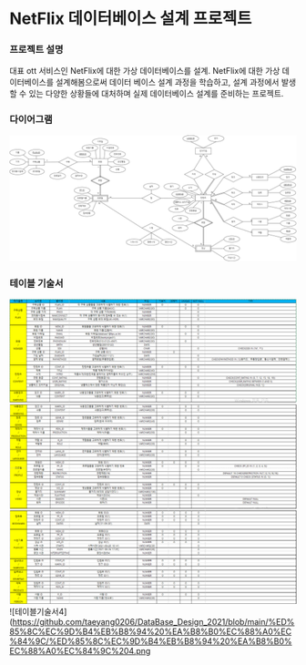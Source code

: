 # NetFlix 데이터베이스 설계 프로젝트

### 프로젝트 설명

  대표 ott 서비스인 NetFlix에 대한 가상 데이터베이스를 설계. NetFlix에 대한 가상 데이터베이스를 설계해봄으로써 데이터 베이스 설계 과정을 학습하고, 설계 과정에서 발생할 수 있는 다양한 상황들에 대처하며 실제 데이터베이스 설계를 준비하는 프로젝트.

### 다이어그램
  ![다이어그램](https://github.com/taeyang0206/DataBase_Design_2021/blob/main/%5B%EC%B5%9C%EC%A2%85%EB%B0%9C%ED%91%9C%5D%20ER%EB%8B%A4%EC%9D%B4%EC%96%B4%EA%B7%B8%EB%9E%A8.drawio.png)

### 테이블 기술서
  ![테이블기술서1](https://github.com/taeyang0206/DataBase_Design_2021/blob/main/%ED%85%8C%EC%9D%B4%EB%B8%94%20%EA%B8%B0%EC%88%A0%EC%84%9C/%ED%85%8C%EC%9D%B4%EB%B8%94%20%EA%B8%B0%EC%88%A0%EC%84%9C%201.png)
  ![테이블기술서2](https://github.com/taeyang0206/DataBase_Design_2021/blob/main/%ED%85%8C%EC%9D%B4%EB%B8%94%20%EA%B8%B0%EC%88%A0%EC%84%9C/%ED%85%8C%EC%9D%B4%EB%B8%94%20%EA%B8%B0%EC%88%A0%EC%84%9C%202.png)
  ![테이블기술서3](https://github.com/taeyang0206/DataBase_Design_2021/blob/main/%ED%85%8C%EC%9D%B4%EB%B8%94%20%EA%B8%B0%EC%88%A0%EC%84%9C/%ED%85%8C%EC%9D%B4%EB%B8%94%20%EA%B8%B0%EC%88%A0%EC%84%9C%203.png)
  ![테이블기술서4](https://github.com/taeyang0206/DataBase_Design_2021/blob/main/%ED%85%8C%EC%9D%B4%EB%B8%94%20%EA%B8%B0%EC%88%A0%EC%84%9C/%ED%85%8C%EC%9D%B4%EB%B8%94%20%EA%B8%B0%EC%88%A0%EC%84%9C%204.png
  
